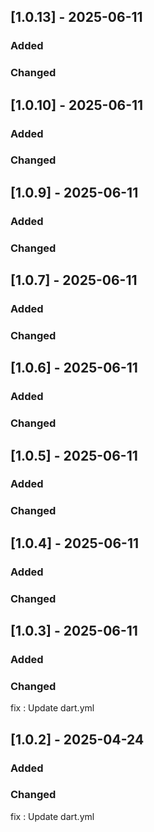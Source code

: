 ## [1.0.13] - 2025-06-11

### Added

### Changed

## [1.0.10] - 2025-06-11

### Added

### Changed

## [1.0.9] - 2025-06-11

### Added

### Changed

## [1.0.7] - 2025-06-11

### Added

### Changed

## [1.0.6] - 2025-06-11

### Added

### Changed

## [1.0.5] - 2025-06-11

### Added

### Changed

## [1.0.4] - 2025-06-11

### Added

### Changed

## [1.0.3] - 2025-06-11

### Added

### Changed
fix : Update dart.yml

## [1.0.2] - 2025-04-24

### Added

### Changed
fix : Update dart.yml

